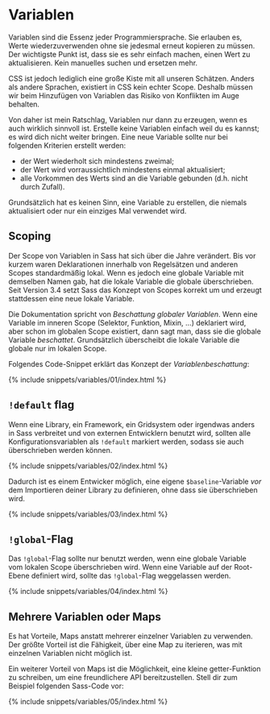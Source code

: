 
# Variablen

Variablen sind die Essenz jeder Programmiersprache. Sie erlauben es, Werte wiederzuverwenden ohne sie jedesmal erneut kopieren zu müssen. Der wichtigste Punkt ist, dass sie es sehr einfach machen, einen Wert zu aktualisieren. Kein manuelles suchen und ersetzen mehr.

CSS ist jedoch lediglich eine große Kiste mit all unseren Schätzen. Anders als andere Sprachen, existiert in CSS kein echter Scope. Deshalb müssen wir beim Hinzufügen von Variablen das Risiko von Konflikten im Auge behalten.

Von daher ist mein Ratschlag, Variablen nur dann zu erzeugen, wenn es auch wirklich sinnvoll ist. Erstelle keine Variablen einfach weil du es kannst; es wird dich nicht weiter bringen. Eine neue Variable sollte nur bei folgenden Kriterien erstellt werden:

* der Wert wiederholt sich mindestens zweimal;
* der Wert wird vorraussichtlich mindestens einmal aktualisiert;
* alle Vorkommen des Werts sind an die Variable gebunden (d.h. nicht durch Zufall).

Grundsätzlich hat es keinen Sinn, eine Variable zu erstellen, die niemals aktualisiert oder nur ein einziges Mal verwendet wird.

## Scoping

Der Scope von Variablen in Sass hat sich über die Jahre verändert. Bis vor kurzem waren Deklarationen innerhalb von Regelsätzen und anderen Scopes standardmäßig lokal. Wenn es jedoch eine globale Variable mit demselben Namen gab, hat die lokale Variable die globale überschrieben. Seit Version 3.4 setzt Sass das Konzept von Scopes korrekt um und erzeugt stattdessen eine neue lokale Variable.

Die Dokumentation spricht von *Beschattung globaler Variablen*. Wenn eine Variable im inneren Scope (Selektor, Funktion, Mixin, …) deklariert wird, aber schon im globalen Scope existiert, dann sagt man, dass sie die globale Variable *beschattet*. Grundsätzlich überscheibt die lokale Variable die globale nur im lokalen Scope.

Folgendes Code-Snippet erklärt das Konzept der *Variablenbeschattung*:

{% include snippets/variables/01/index.html %}

## `!default` flag

Wenn eine Library, ein Framework, ein Gridsystem oder irgendwas anders in Sass verbreitet und von externen Entwicklern benutzt wird, sollten alle Konfigurationsvariablen als `!default` markiert werden, sodass sie auch überschrieben werden können.

{% include snippets/variables/02/index.html %}

Dadurch ist es einem Entwicker möglich, eine eigene `$baseline`-Variable *vor* dem Importieren deiner Library zu definieren, ohne dass sie überschrieben wird.

{% include snippets/variables/03/index.html %}

## `!global`-Flag

Das `!global`-Flag sollte nur benutzt werden, wenn eine globale Variable vom lokalen Scope überschrieben wird. Wenn eine Variable auf der Root-Ebene definiert wird, sollte das `!global`-Flag weggelassen werden.

{% include snippets/variables/04/index.html %}

## Mehrere Variablen oder Maps

Es hat Vorteile, Maps anstatt mehrerer einzelner Variablen zu verwenden. Der größte Vorteil ist die Fähigkeit, über eine Map zu iterieren, was mit einzelnen Variablen nicht möglich ist.

Ein weiterer Vorteil von Maps ist die Möglichkeit, eine kleine getter-Funktion zu schreiben, um eine freundlichere API bereitzustellen. Stell dir zum Beispiel folgenden Sass-Code vor:

{% include snippets/variables/05/index.html %}

